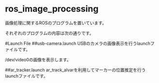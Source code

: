 # ros_image_processing

画像処理に関するROSのプログラムを置いています。

それぞれのプログラムの内容は次の通りです。

#Launch File
##usb-camera.launch
USBのカメラの画像表示を行うlaunchファイルです。

/dev/video0の画像を表示します。

##ar_tracker.launch
ar_track_alvarを利用してマーカーの位置推定を行うlaunchファイルです。
